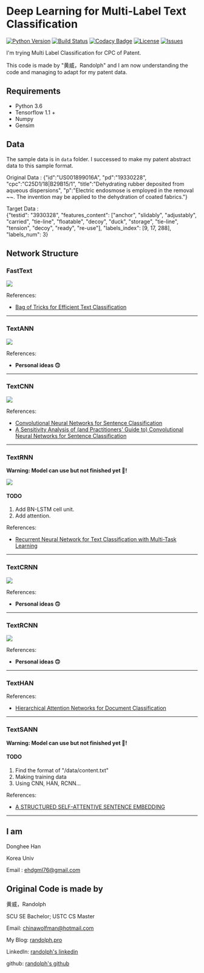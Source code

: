 # Deep Learning for Multi-Label Text Classification

[![Python Version](https://img.shields.io/badge/language-python3.6-blue.svg)](https://www.python.org/downloads/) [![Build Status](https://travis-ci.org/RandolphVI/Multi-Label-Text-Classification.svg?branch=master)](https://travis-ci.org/RandolphVI/Multi-Label-Text-Classification) [![Codacy Badge](https://api.codacy.com/project/badge/Grade/c45aac301b244316830b00b9b0985e3e)](https://www.codacy.com/app/chinawolfman/Multi-Label-Text-Classification?utm_source=github.com&amp;utm_medium=referral&amp;utm_content=RandolphVI/Multi-Label-Text-Classification&amp;utm_campaign=Badge_Grade) [![License](https://img.shields.io/github/license/RandolphVI/Multi-Label-Text-Classification.svg)](https://www.apache.org/licenses/LICENSE-2.0) [![Issues](https://img.shields.io/github/issues/RandolphVI/Multi-Label-Text-Classification.svg)](https://github.com/RandolphVI/Multi-Label-Text-Classification/issues)

I'm trying Multi Label Classification for CPC of Patent.

This code is made by "黄威，Randolph" and I am now understanding the code and managing to adapt for my patent data.

## Requirements

- Python 3.6
- Tensorflow 1.1 +
- Numpy
- Gensim


## Data

The sample data is in `data` folder. I successed to make my patent abstract data to this sample format.

Original Data : 
{"id":"US001899016A",
 "pd":"19330228",
 "cpc":"C25D1/18|B29B15/1",
 "title":"Dehydrating rubber deposited from aqueous dispersions",
 "p":"Electric endosmose is employed in the removal ~~. The invention may be applied to the dehydration of coated 
      fabrics."}

Target Data :  
{"testid": "3930328",
 "features_content": ["anchor", "slidably", "adjustably", "carried", "tie-line", "floatable", "decoy", "duck",
                      "storage", "tie-line", "tension", "decoy", "ready", "re-use"],
 "labels_index": [9, 17, 288],
 "labels_num": 3}
 

## Network Structure

### FastText

![](https://farm2.staticflickr.com/1917/45609842012_30f370a0ee_o.png)

References:

- [Bag of Tricks for Efficient Text Classification](https://arxiv.org/pdf/1607.01759.pdf)

---

### TextANN

![](https://farm2.staticflickr.com/1965/44745949305_50f831a579_o.png)

References:

- **Personal ideas 🙃**

---

### TextCNN

![](https://farm2.staticflickr.com/1927/44935475604_1d6b8f71a3_o.png)

References:

- [Convolutional Neural Networks for Sentence Classification](http://arxiv.org/abs/1408.5882)
- [A Sensitivity Analysis of (and Practitioners' Guide to) Convolutional Neural Networks for Sentence Classification](http://arxiv.org/abs/1510.03820)

---

### TextRNN

**Warning: Model can use but not finished yet 🤪!**

![](https://farm2.staticflickr.com/1925/30719666177_6665038ea2_o.png)

#### TODO
1. Add BN-LSTM cell unit.
2. Add attention.

References:

- [Recurrent Neural Network for Text Classification with Multi-Task Learning](http://www.aaai.org/ocs/index.php/AAAI/AAAI15/paper/download/9745/9552)

---

### TextCRNN

![](https://farm2.staticflickr.com/1915/43842346360_e4660c5921_o.png)

References:

- **Personal ideas 🙃**

---

### TextRCNN

![](https://farm2.staticflickr.com/1950/31788031648_b5cba7bbf0_o.png)

References:

- **Personal ideas 🙃**

---

### TextHAN

References:

- [Hierarchical Attention Networks for Document Classification](https://www.cs.cmu.edu/~diyiy/docs/naacl16.pdf)

---

### TextSANN

**Warning: Model can use but not finished yet 🤪!**

#### TODO
1. Find the format of "/data/content.txt"
2. Making training data
3. Using CNN, HAN, RCNN...

References:

- [A STRUCTURED SELF-ATTENTIVE SENTENCE EMBEDDING](https://arxiv.org/pdf/1703.03130.pdf)

---

## I am

Donghee Han

Korea Univ

Email : ehdgml76@gmail.com

## Original Code is made by

黄威，Randolph

SCU SE Bachelor; USTC CS Master

Email: chinawolfman@hotmail.com

My Blog: [randolph.pro](http://randolph.pro)

LinkedIn: [randolph's linkedin](https://www.linkedin.com/in/randolph-%E9%BB%84%E5%A8%81/)

github: [randolph's github](https://github.com/RandolphVI/Multi-Label-Text-Classification)